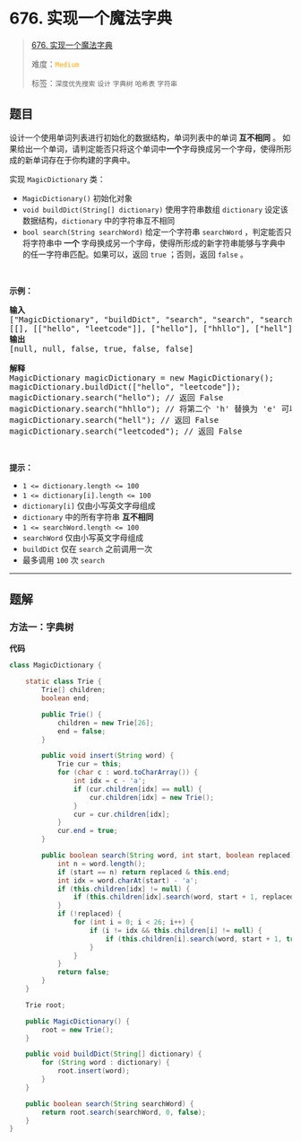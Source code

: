# 676. 实现一个魔法字典

> [676. 实现一个魔法字典](https://leetcode.cn/problems/implement-magic-dictionary/)
>
> 难度：<font color=orange>`Medium`</font>
>
> 标签：`深度优先搜索` `设计` `字典树` `哈希表` `字符串`

## 题目

<p>设计一个使用单词列表进行初始化的数据结构，单词列表中的单词 <strong>互不相同</strong> 。 如果给出一个单词，请判定能否只将这个单词中<strong>一个</strong>字母换成另一个字母，使得所形成的新单词存在于你构建的字典中。</p>

<p>实现 <code>MagicDictionary</code> 类：</p>

<ul>
	<li><code>MagicDictionary()</code> 初始化对象</li>
	<li><code>void buildDict(String[] dictionary)</code> 使用字符串数组 <code>dictionary</code> 设定该数据结构，<code>dictionary</code> 中的字符串互不相同</li>
	<li><code>bool search(String searchWord)</code> 给定一个字符串 <code>searchWord</code> ，判定能否只将字符串中<strong> 一个 </strong>字母换成另一个字母，使得所形成的新字符串能够与字典中的任一字符串匹配。如果可以，返回 <code>true</code> ；否则，返回 <code>false</code> 。</li>
</ul>

<p> </p>

<div class="top-view__1vxA">
<div class="original__bRMd">
<div>
<p><strong>示例：</strong></p>

<pre>
<strong>输入</strong>
["MagicDictionary", "buildDict", "search", "search", "search", "search"]
[[], [["hello", "leetcode"]], ["hello"], ["hhllo"], ["hell"], ["leetcoded"]]
<strong>输出</strong>
[null, null, false, true, false, false]

<strong>解释</strong>
MagicDictionary magicDictionary = new MagicDictionary();
magicDictionary.buildDict(["hello", "leetcode"]);
magicDictionary.search("hello"); // 返回 False
magicDictionary.search("hhllo"); // 将第二个 'h' 替换为 'e' 可以匹配 "hello" ，所以返回 True
magicDictionary.search("hell"); // 返回 False
magicDictionary.search("leetcoded"); // 返回 False
</pre>

<p> </p>

<p><strong>提示：</strong></p>

<ul>
	<li><code>1 <= dictionary.length <= 100</code></li>
	<li><code>1 <= dictionary[i].length <= 100</code></li>
	<li><code>dictionary[i]</code> 仅由小写英文字母组成</li>
	<li><code>dictionary</code> 中的所有字符串 <strong>互不相同</strong></li>
	<li><code>1 <= searchWord.length <= 100</code></li>
	<li><code>searchWord</code> 仅由小写英文字母组成</li>
	<li><code>buildDict</code> 仅在 <code>search</code> 之前调用一次</li>
	<li>最多调用 <code>100</code> 次 <code>search</code></li>
</ul>
</div>
</div>
</div>


--------------------

## 题解

### 方法一：字典树

**代码**

```java
class MagicDictionary {

    static class Trie {
        Trie[] children;
        boolean end;

        public Trie() {
            children = new Trie[26];
            end = false;
        }

        public void insert(String word) {
            Trie cur = this;
            for (char c : word.toCharArray()) {
                int idx = c - 'a';
                if (cur.children[idx] == null) {
                    cur.children[idx] = new Trie();
                }
                cur = cur.children[idx];
            }
            cur.end = true;
        }

        public boolean search(String word, int start, boolean replaced) {
            int n = word.length();
            if (start == n) return replaced & this.end;
            int idx = word.charAt(start) - 'a';
            if (this.children[idx] != null) {
                if (this.children[idx].search(word, start + 1, replaced)) return true;
            }
            if (!replaced) {
                for (int i = 0; i < 26; i++) {
                    if (i != idx && this.children[i] != null) {
                        if (this.children[i].search(word, start + 1, true)) return true;
                    }
                }
            }
            return false;
        }
    }

    Trie root;

    public MagicDictionary() {
        root = new Trie();
    }

    public void buildDict(String[] dictionary) {
        for (String word : dictionary) {
            root.insert(word);
        }
    }

    public boolean search(String searchWord) {
        return root.search(searchWord, 0, false);
    }
}

```
